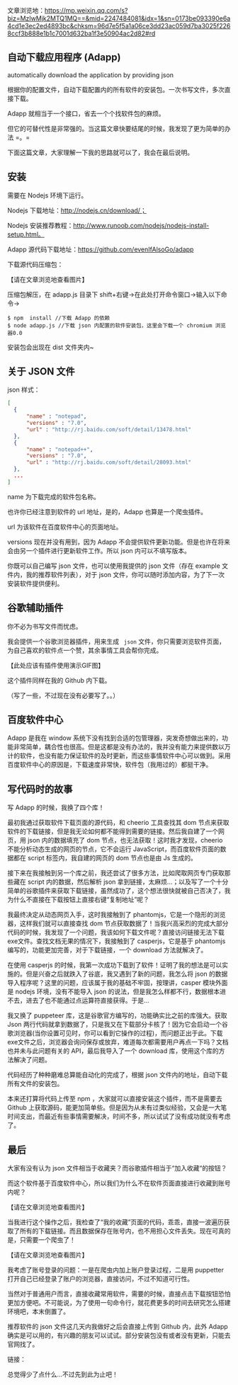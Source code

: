 
文章浏览地：https://mp.weixin.qq.com/s?biz=MzIwMjk2MTQ1MQ==&mid=2247484081&idx=1&sn=0173be093390e6a4cd1e3ec2ed4893bc&chksm=96d7e5f5a1a06ce3dd23ac059d7ba3025f2268ccf3b888e1b1c7001d632ba1f3e50904ac2d82#rd

## 自动下载应用程序 (Adapp) 

automatically download the application by providing json 

根据你的配置文件，自动下载配置内的所有软件的安装包。一次书写文件，多次直接下载。

Adapp 就相当于一个接口，省去一个个找软件包的麻烦。



但它的可替代性是非常强的。当这篇文章快要结尾的时候，我发现了更为简单的办法 =。= 

下面这篇文章，大家理解一下我的思路就可以了，我会在最后说明。



## 安装

需要在 Nodejs 环境下运行。

Nodejs 下载地址：http://nodejs.cn/download/；

Nodejs 安装推荐教程：http://www.runoob.com/nodejs/nodejs-install-setup.html。



Adapp 源代码下载地址：https://github.com/evenIfAlsoGo/adapp

下载源代码压缩包：

【请在文章浏览地查看图片】



压缩包解压，在 adapp.js 目录下 shift+右键->在此处打开命令窗口->输入以下命令->

```
$ npm  install //下载 Adapp 的依赖
$ node adapp.js //下载 json 内配置的软件安装包，这里会下载一个 chromium 浏览器0.0
```

安装包会出现在 dist 文件夹内~



## 关于 JSON 文件

 json 样式：

```json
[
  {
      "name" : "notepad",
      "versions" : "7.0",
      "url" : "http://rj.baidu.com/soft/detail/13478.html"
  },
  {
      "name" : "notepad++",
      "versions" : "7.0",
      "url" : "http://rj.baidu.com/soft/detail/28093.html"
  },
  ...
]
```



name 为下载完成的软件包名称。

也许你已经注意到软件的 url 地址，是的，Adapp 也算是一个爬虫插件。

url 为该软件在百度软件中心的页面地址。

versions 现在并没有用到，因为 Adapp 不会提供软件更新功能。但是也许在将来会由另一个插件进行更新软件工作。所以 json 内可以不填写版本。



你既可以自己编写 json 文件，也可以使用我提供的 json 文件（存在 example 文件内，我的推荐软件列表），对于 json 文件，你可以随时添加内容，为了下一次安装软件提供便利。



## 谷歌辅助插件

你不必为书写文件而忧虑。

我会提供一个谷歌浏览器插件，用来生成 `` json`` 文件，你只需要浏览软件页面，为自己喜欢的软件点一个赞，其余事情工具会帮你完成。

【此处应该有插件使用演示GIF图】

这个插件同样在我的 Github 内下载。

（写了一些，不过现在没有必要写了。。）



## 百度软件中心

Adapp 是我在 window 系统下没有找到合适的包管理器，突发奇想做出来的，功能非常简单，耦合性也很高。但是这都是没有办法的，我并没有能力来提供数以万计的软件，也没有能力保证软件的及时更新，而这些事情软件中心可以做到。采用百度软件中心的原因是，下载速度非常快，软件包（我用过的）都挺干净。



## 写代码时的故事

写 Adapp 的时候，我换了四个库！

最初我通过获取软件下载页面的源代码，和 cheerio 工具查找其 dom 节点来获取软件的下载链接，但是我无论如何都不能得到需要的链接。然后我自建了一个网页，用 json 内的数据填充了 dom 节点，也无法获取！这时我才发现，cheerio 不能分析动态生成的网页的节点，它不会运行 JavaScript，而百度软件页面的数据都在 script 标签内，我自建的网页的 dom 节点也是由 Js 生成的。

接下来在我接触到另一个库之前，我还尝试了很多方法，比如爬取网页专门获取那些藏在 script 内的数据，然后解析 json 拿到链接，太麻烦...；以及写了一个十分简单的谷歌插件来获取下载链接，虽然成功了，这个想法很快就被自己否决了，我为什么不直接在下载按钮上直接右键“复制地址”呢？

我最终决定从动态网页入手，这时我接触到了 phantomjs，它是一个隐形的浏览器，这样我们就可以直接查找 dom  节点获取数据了！当我兴高采烈的完成大部分代码的时候，我发现了一个问题，我该如何下载文件呢？直接访问链接无法下载exe文件。查找文档无果的情况下，我接触到了 casperjs，它是基于 phantomjs 编写的，功能更加完善，对于下载链接，一个 download 方法就解决了。

在使用 casperjs 的时候，我第一次成功下载到了软件！证明了我的想法是可以实施的。但是兴奋之后就跌入了谷底，我又遇到了新的问题，我怎么将 json 的数据导入程序呢？这里的问题，应该属于我的基础不牢固，按理讲，casper 模块外面是 nodejs 环境，没有不能导入 json 的说法，但是我怎么样都不行，数据根本进不去，进去了也不能通过点运算符直接获得。于是...

我又换了 puppeteer 库，这是谷歌官方编写的，功能确实比之前的库强大。获取 Json 两行代码就拿到数据了，只是我又在下载部分卡核了！因为它会启动一个谷歌浏览器(当你设置可见时，你可以看到它操作的过程)，而问题正出于此。下载exe文件之后，浏览器会询问保存或放弃，难道每次都需要用户再点一下吗？文档也并未与此问题有关的 API，最后我导入了一个 download 库，使用这个库的方法解决了问题。

代码经历了种种磨难总算能自动化的完成了，根据 json 文件内的地址，自动下载所有文件的安装包。

本来还打算将代码上传至 npm ，大家就可以直接安装这个插件，而不是需要去 Github 上获取源码，能更加简单些。但是因为从未有过类似经验，又会是一大笔时间支出，而最近有些事情需要解决，时间不多，所以试试了没有成功就没有考虑了。



## 最后

大家有没有认为 json 文件相当于收藏夹？而谷歌插件相当于“加入收藏“的按钮？

而这个软件基于百度软件中心，所以我们为什么不在软件页面直接进行收藏到账号内呢？

【请在文章浏览地查看图片】



当我进行这个操作之后，我检查了“我的收藏”页面的代码，乖乖，直接一波遍历获取了所有的下载链接。而且数据保存在账号内，也不用担心文件丢失。现在可真的是，只需要一个爬虫了！

【请在文章浏览地查看图片】



我考虑了账号登录的问题：一是在爬虫内加上账户登录过程，二是用 puppetter 打开自己已经登录了账户的浏览器，直接访问，不过不知道可行性。



当然对于普通用户而言，直接收藏常用软件，需要的时候，直接点击下载按钮恐怕更加方便吧。不可能说，为了使用一句命令行，就花费更多的时间去研究怎么搭建环境吧，本末倒置了。



推荐软件的 json 文件这几天内我做好之后会直接上传到 Github 内，此外 Adapp 确实是可以用的，有兴趣的朋友可以试试。部分安装包没有或者没有更新，只能去官网找了。

链接：

总觉得少了点什么...不过先到此为止吧！
